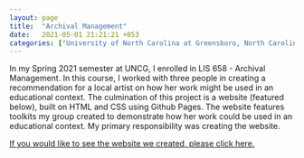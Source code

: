```yaml
---
layout: page
title:  "Archival Management"
date:   2021-05-01 21:21:21 +053
categories: ["University of North Carolina at Greensboro, North Carolina"]
---
```


In my Spring 2021 semester at UNCG, I enrolled in LIS 658 - Archival Management. In this course, I worked with three people in creating a recommendation for a local artist on how her work might be used in an educational context. The culmination of this project is a website (featured below), built on HTML and CSS using Github Pages. The website features toolkits my group created to demonstrate how her work could be used in an educational context. My primary responsibility was creating the website.



[If you would like to see the website we created, please click here.](https://uncgeducationaltoolkit.github.io/index.html)

